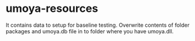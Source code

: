 # umoya-resources
It contains data to setup for baseline testing.
Overwrite contents of folder packages and umoya.db file in to folder where you have umoya.dll. 
